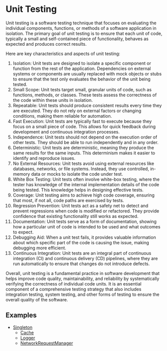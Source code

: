 # Unit Testing

Unit testing is a software testing technique that focuses on evaluating the individual components, functions, or methods of a software application in isolation. The primary goal of unit testing is to ensure that each unit of code, typically a small and self-contained piece of functionality, behaves as expected and produces correct results.

Here are key characteristics and aspects of unit testing:

1. Isolation: Unit tests are designed to isolate a specific component or function from the rest of the application. Dependencies on external systems or components are usually replaced with mock objects or stubs to ensure that the test only evaluates the behavior of the unit being tested.
2. Small Scope: Unit tests target small, granular units of code, such as functions, methods, or classes. These tests assess the correctness of the code within these units in isolation.
3. Repeatable: Unit tests should produce consistent results every time they are executed. They do not rely on external factors or changing conditions, making them reliable for automation.
4. Fast Execution: Unit tests are typically fast to execute because they focus on a small piece of code. This allows for quick feedback during development and continuous integration processes.
5. Independence: Unit tests should not depend on the execution order of other tests. They should be able to run independently and in any order.
6. Deterministic: Unit tests are deterministic, meaning they produce the same results for the same inputs. This determinism makes it easier to identify and reproduce issues.
7. No External Resources: Unit tests avoid using external resources like databases, networks, or file systems. Instead, they use controlled, in-memory data or mocks to isolate the code under test.
8. White Box Testing: Unit tests often involve white-box testing, where the tester has knowledge of the internal implementation details of the code being tested. This knowledge helps in designing effective tests.
9. Coverage: Unit testing aims to achieve high code coverage, ensuring that most, if not all, code paths are exercised by tests.
10. Regression Prevention: Unit tests act as a safety net to detect and prevent regressions when code is modified or refactored. They provide confidence that existing functionality still works as expected.
11. Documentation: Unit tests serve as a form of documentation, showing how a particular unit of code is intended to be used and what outcomes to expect.
12. Debugging Aid: When a unit test fails, it provides valuable information about which specific part of the code is causing the issue, making debugging more efficient.
13. Continuous Integration: Unit tests are an integral part of continuous integration (CI) and continuous delivery (CD) pipelines, where they are run automatically to ensure that changes do not introduce defects.

Overall, unit testing is a fundamental practice in software development that helps improve code quality, maintainability, and reliability by systematically verifying the correctness of individual code units. It is an essential component of a comprehensive testing strategy that also includes integration testing, system testing, and other forms of testing to ensure the overall quality of the software.

## Examples

- [Singleton](../../patterns/singleton/README.md)
  - [Cache](../../patterns/singleton/Cache.class.spec.js)
  - [Logger](../../patterns/singleton/Logger.class.spec.js)
  - [NetworkRequestManager](../../patterns/singleton/NetworkRequestManager.class.spec.js)
